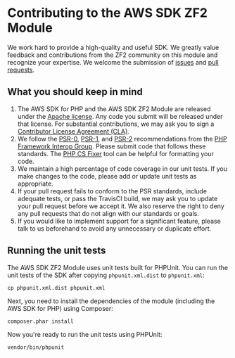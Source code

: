 # Contributing to the AWS SDK ZF2 Module

We work hard to provide a high-quality and useful SDK. We greatly value feedback and contributions from the ZF2
community on this module and recognize your expertise. We welcome the submission of [issues][] and [pull requests][].

## What you should keep in mind

1. The AWS SDK for PHP and the AWS SDK ZF2 Module are released under the [Apache license][license]. Any code you submit
   will be released under that license. For substantial contributions, we may ask you to sign a [Contributor
   License Agreement (CLA)][cla].
2. We follow the [PSR-0][], [PSR-1][], and [PSR-2][] recommendations from the [PHP Framework Interop Group][php-fig].
   Please submit code that follows these standards. The [PHP CS Fixer][cs-fixer] tool can be helpful for formatting your
   code.
3. We maintain a high percentage of code coverage in our unit tests. If you make changes to the code, please add or
   update unit tests as appropriate.
4. If your pull request fails to conform to the PSR standards, include adequate tests, or pass the TravisCI build, we
   may ask you to update your pull request before we accept it. We also reserve the right to deny any pull requests that
   do not align with our standards or goals.
5. If you would like to implement support for a significant feature, please talk to us beforehand to avoid any
   unnecessary or duplicate effort.

## Running the unit tests

The AWS SDK ZF2 Module uses unit tests built for PHPUnit. You can run the unit tests of the SDK after copying
`phpunit.xml.dist` to `phpunit.xml`:

    cp phpunit.xml.dist phpunit.xml

Next, you need to install the dependencies of the module (including the AWS SDK for PHP) using Composer:

    composer.phar install

Now you're ready to run the unit tests using PHPUnit:

    vendor/bin/phpunit

[issues]: https://github.com/aws/aws-sdk-php-zf2-/issues
[pull requests]: https://github.com/aws/aws-sdk-php-zf2/pulls
[license]: http://aws.amazon.com/apache2.0/
[cla]: http://en.wikipedia.org/wiki/Contributor_License_Agreement
[psr-0]: https://github.com/php-fig/fig-standards/blob/master/accepted/PSR-0.md
[psr-1]: https://github.com/php-fig/fig-standards/blob/master/accepted/PSR-1-basic-coding-standard.md
[psr-2]: https://github.com/php-fig/fig-standards/blob/master/accepted/PSR-2-coding-style-guide.md
[php-fig]: http://php-fig.org
[cs-fixer]: http://cs.sensiolabs.org/
